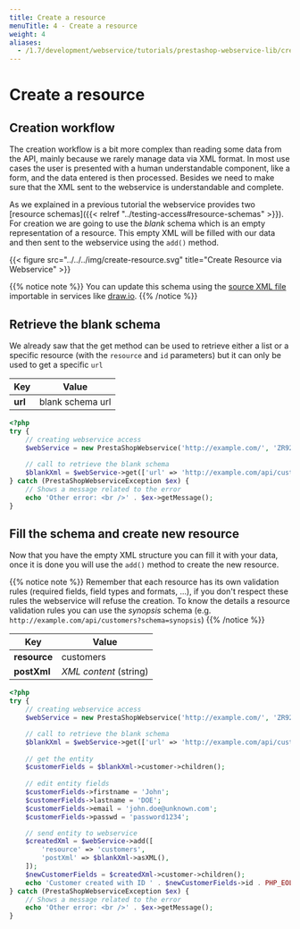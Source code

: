 ```yaml
---
title: Create a resource
menuTitle: 4 - Create a resource
weight: 4
aliases:
  - /1.7/development/webservice/tutorials/prestashop-webservice-lib/create-resource/
---
```


# Create a resource

## Creation workflow

The creation workflow is a bit more complex than reading some data from the API, mainly because we rarely manage data via XML format. In most use cases the user is presented with a human understandable component, like a form, and the data entered is then processed. Besides we need to make sure that the XML sent to the webservice is understandable and complete.

As we explained in a previous tutorial the webservice provides two [resource schemas]({{< relref "../testing-access#resource-schemas" >}}). For creation we are going to use the *blank* schema which is an empty representation of a resource. This empty XML will be filled with our data and then sent to the webservice using the `add()` method.

{{< figure src="../../../img/create-resource.svg" title="Create Resource via Webservice" >}}

{{% notice note %}}
You can update this schema using the [source XML file](/1.7/schemas/create-resource.xml) importable in services like [draw.io](https://draw.io).
{{% /notice %}}

## Retrieve the blank schema

We already saw that the get method can be used to retrieve either a list or a specific resource (with the `resource` and `id` parameters) but it can only be used to get a specific `url`

| Key     | Value            |
|---------|------------------|
| **url** | blank schema url |

```php
<?php
try {
    // creating webservice access
    $webService = new PrestaShopWebservice('http://example.com/', 'ZR92FNY5UFRERNI3O9Z5QDHWKTP3YIIT', false);
 
    // call to retrieve the blank schema
    $blankXml = $webService->get(['url' => 'http://example.com/api/customers?schema=blank']);
} catch (PrestaShopWebserviceException $ex) {
    // Shows a message related to the error
    echo 'Other error: <br />' . $ex->getMessage();
}
```

## Fill the schema and create new resource

Now that you have the empty XML structure you can fill it with your data, once it is done you will use the `add()` method to create the new resource.

{{% notice note %}}
Remember that each resource has its own validation rules (required fields, field types and formats, ...), if you don't respect these rules the webservice will refuse the creation. To know the details a resource validation rules you can use the *synopsis* schema (e.g. `http://example.com/api/customers?schema=synopsis`)
{{% /notice %}}

| Key          | Value                  |
|--------------|------------------------|
| **resource** | customers              |
| **postXml**  | *XML content* (string) |

```php
<?php
try {
    // creating webservice access
    $webService = new PrestaShopWebservice('http://example.com/', 'ZR92FNY5UFRERNI3O9Z5QDHWKTP3YIIT', false);

    // call to retrieve the blank schema
    $blankXml = $webService->get(['url' => 'http://example.com/api/customers?schema=blank']);
    
    // get the entity
    $customerFields = $blankXml->customer->children();
    
    // edit entity fields
    $customerFields->firstname = 'John';
    $customerFields->lastname = 'DOE';
    $customerFields->email = 'john.doe@unknown.com';
    $customerFields->passwd = 'password1234';

    // send entity to webservice
    $createdXml = $webService->add([
        'resource' => 'customers',
        'postXml' => $blankXml->asXML(),
    ]);
    $newCustomerFields = $createdXml->customer->children();
    echo 'Customer created with ID ' . $newCustomerFields->id . PHP_EOL;
} catch (PrestaShopWebserviceException $ex) {
    // Shows a message related to the error
    echo 'Other error: <br />' . $ex->getMessage();
}
```

